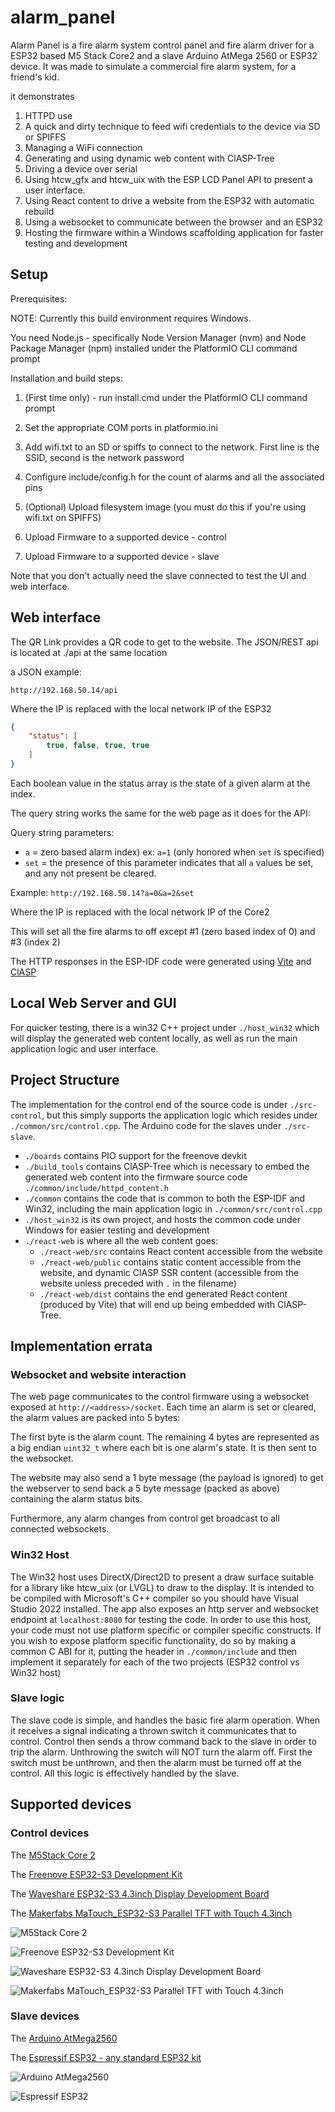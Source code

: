 # alarm_panel

Alarm Panel is a fire alarm system control panel and fire alarm driver for a ESP32 based M5 Stack Core2 and a slave Arduino AtMega 2560 or ESP32 device. It was made to simulate a commercial fire alarm system, for a friend's kid.

it demonstrates

1. HTTPD use
2. A quick and dirty technique to feed wifi credentials to the device via SD or SPIFFS
3. Managing a WiFi connection
4. Generating and using dynamic web content with ClASP-Tree 
5. Driving a device over serial
6. Using htcw_gfx and htcw_uix with the ESP LCD Panel API to present a user interface.
7. Using React content to drive a website from the ESP32 with automatic rebuild
8. Using a websocket to communicate between the browser and an ESP32
9. Hosting the firmware within a Windows scaffolding application for faster testing and development

## Setup

Prerequisites:

NOTE: Currently this build environment requires Windows.

You need Node.js - specifically Node Version Manager (nvm) and Node Package Manager (npm) installed under the PlatformIO CLI command prompt

Installation and build steps:

1. (First time only) - run install.cmd under the PlatformIO CLI command prompt

2. Set the appropriate COM ports in platformio.ini

3. Add wifi.txt to an SD or spiffs to connect to the network. First line is the SSID, second is the network password

4. Configure include/config.h for the count of alarms and all the associated pins

5. (Optional) Upload filesystem image (you must do this if you're using wifi.txt on SPIFFS)

6. Upload Firmware to a supported device - control

7. Upload Firmware to a supported device - slave 

Note that you don't actually need the slave connected to test the UI and web interface.

## Web interface
The QR Link provides a QR code to get to the website. The JSON/REST api is located at ./api at the same location

a JSON example:

`http://192.168.50.14/api`

Where the IP is replaced with the local network IP of the ESP32

```json
{
    "status": [
        true, false, true, true
    ]
}
```
Each boolean value in the status array is the state of a given alarm at the index.

The query string works the same for the web page as it does for the API:

Query string parameters:

- `a` = zero based alarm index) ex: `a=1` (only honored when `set` is specified)
- `set` = the presence of this parameter indicates that all `a` values be set, and any not present be cleared.

Example: `http://192.168.50.14?a=0&a=2&set`

Where the IP is replaced with the local network IP of the Core2

This will set all the fire alarms to off except #1 (zero based index of 0) and #3 (index 2)

The HTTP responses in the ESP-IDF code were generated using [Vite](https://vite.dev/) and [ClASP](https://github.com/codewitch-honey-crisis/clasp)

## Local Web Server and GUI

For quicker testing, there is a win32 C++ project under `./host_win32` which will display the generated web content locally, as well as run the main application logic and user interface.

## Project Structure

The implementation for the control end of the source code is under `./src-control`, but this simply supports the application logic which resides under `./common/src/control.cpp`. The Arduino code for the slaves under `./src-slave`.

- `./boards` contains PIO support for the freenove devkit
- `./build_tools` contains ClASP-Tree which is necessary to embed the generated web content into the firmware source code `./common/include/httpd_content.h`
- `./common` contains the code that is common to both the ESP-IDF and Win32, including the main application logic in `./common/src/control.cpp`
- `./host_win32` is its own project, and hosts the common code under Windows for easier testing and development
- `./react-web` is where all the web content goes:
   - `./react-web/src` contains React content accessible from the website
   - `./react-web/public` contains static content accessible from the website, and dynamic ClASP SSR content (accessible from the website unless preceded with `.` in the filename)
   - `./react-web/dist` contains the end generated React content (produced by Vite) that will end up being embedded with ClASP-Tree.
   

## Implementation errata

### Websocket and website interaction

The web page communicates to the control firmware using a websocket exposed at `http://<address>/socket`. Each time an alarm is set or cleared, the alarm values are packed into 5 bytes:

The first byte is the alarm count. The remaining 4 bytes are represented as a big endian `uint32_t` where each bit is one alarm's state. It is then sent to the websocket.

The website may also send a 1 byte message (the payload is ignored) to get the webserver to send back a 5 byte message (packed as above) containing the alarm status bits.

Furthermore, any alarm changes from control get broadcast to all connected websockets.

### Win32 Host

The Win32 host uses DirectX/Direct2D to present a draw surface suitable for a library like htcw_uix (or LVGL) to draw to the display. It is intended to be compiled with Microsoft's C++ compiler so you should have Visual Studio 2022 installed. The app also exposes an http server and websocket endpoint at `localhost:8080` for testing the code. In order to use this host, your code must not use platform specific or compiler specific constructs. If you wish to expose platform specific functionality, do so by making a common C ABI for it, putting the header in `./common/include` and then implement it separately for each of the two projects (ESP32 control vs Win32 host)

### Slave logic

The slave code is simple, and handles the basic fire alarm operation. When it receives a signal indicating a thrown switch it communicates that to control. Control then sends a throw command back to the slave in order to trip the alarm. Unthrowing the switch will NOT turn the alarm off. First the switch must be unthrown, and then the alarm must be turned off at the control. All this logic is effectively handled by the slave.

## Supported devices 

### Control devices

The [M5Stack Core 2](https://shop.m5stack.com/products/m5stack-core2-esp32-iot-development-kit)

The [Freenove ESP32-S3 Development Kit](https://store.freenove.com/products/fnk0086)

The [Waveshare ESP32-S3 4.3inch Display Development Board](https://www.waveshare.com/esp32-s3-touch-lcd-4.3.htm)

The [Makerfabs MaTouch_ESP32-S3 Parallel TFT with Touch 4.3inch](https://www.makerfabs.com/esp32-s3-parallel-tft-with-touch-4-3-inch.html)

![M5Stack Core 2](https://shop.m5stack.com/cdn/shop/files/1_b5359a18-c82e-484f-8879-7d560bea0e66_1200x1200.webp)

![Freenove ESP32-S3 Development Kit](https://store.freenove.com/cdn/shop/files/FNK0086.MAIN_f6d04865-3373-4383-897f-2719b9f2797d.jpg)

![Waveshare ESP32-S3 4.3inch Display Development Board](https://www.waveshare.com/w/upload/8/86/360px-Esp32-s3-touch-lcd-4.3-001.jpg)

![Makerfabs MaTouch_ESP32-S3 Parallel TFT with Touch 4.3inch](https://www.makerfabs.com/media/catalog/product/cache/5082619e83af502b1cf28572733576a0/e/s/esp32-s3-paral_lel-tft_4.3-_6-1000x750.jpg)

### Slave devices

The [Arduino AtMega2560](https://store-usa.arduino.cc/products/arduino-mega-2560-rev3)

The [Espressif ESP32 - any standard ESP32 kit](https://docs.espressif.com/projects/esp-dev-kits/en/latest/esp32/esp32-devkitc/index.html)

![Arduino AtMega2560](https://store-usa.arduino.cc/cdn/shop/files/A000067_00.front_643x483.jpg)

![Espressif ESP32](https://docs.espressif.com/projects/esp-dev-kits/en/latest/esp32/_images/esp32-devkitc-v4-functional-overview.jpg)